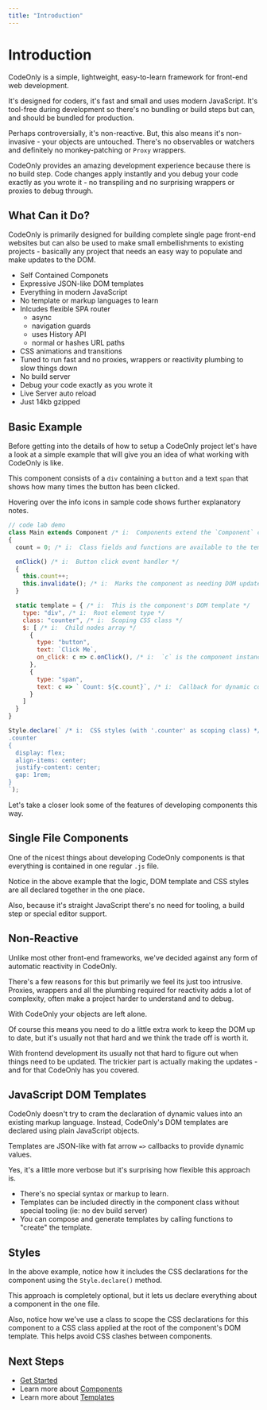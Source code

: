 ```yaml
---
title: "Introduction"
---
```

# Introduction

CodeOnly is a simple, lightweight, easy-to-learn framework for
front-end web development. 

It's designed for coders, it's fast and small and uses modern 
JavaScript.  It's tool-free during development so there's
no bundling or build steps but can, and should be bundled for
production.

Perhaps controversially, it's non-reactive. But, this also means 
it's non-invasive - your objects are untouched. There's no 
observables or watchers and definitely no monkey-patching or 
`Proxy` wrappers.

CodeOnly provides an amazing development experience because there
is no build step. Code changes apply instantly and you debug your code 
exactly as you wrote it - no transpiling and no surprising wrappers
or proxies to debug through.

## What Can it Do?

CodeOnly is primarily designed for building complete single page 
front-end websites but can also be used to make small embellishments
to existing projects - basically any project that needs an easy way 
to populate and make updates to the DOM. 

* Self Contained Componets
* Expressive JSON-like DOM templates
* Everything in modern JavaScript
* No template or markup languages to learn
* Inlcudes flexible SPA router
    * async
    * navigation guards
    * uses History API
    * normal or hashes URL paths
* CSS animations and transitions 
* Tuned to run fast and no proxies, wrappers or reactivity plumbing to
  slow things down
* No build server
* Debug your code exactly as you wrote it
* Live Server auto reload
* Just 14kb gzipped




## Basic Example

Before getting into the details of how to setup a CodeOnly project
let's have a look at a simple example that will give you an idea of 
what working with CodeOnly is like.

This component consists of a `div` containing a `button` and 
a text `span` that shows how many times the button has been clicked.

<div class="tip">

Hovering over the info icons in sample code shows further explanatory notes.

</div>

```js
// code lab demo
class Main extends Component /* i:  Components extend the `Component` class */
{
  count = 0; /* i:  Class fields and functions are available to the template */

  onClick() /* i:  Button click event handler */
  { 
    this.count++; 
    this.invalidate(); /* i:  Marks the component as needing DOM update */
  }

  static template = { /* i:  This is the component's DOM template */
    type: "div", /* i:  Root element type */
    class: "counter", /* i:  Scoping CSS class */
    $: [ /* i:  Child nodes array */
      {
        type: "button",
        text: `Click Me`,
        on_click: c => c.onClick(), /* i:  `c` is the component instance */
      },
      {
        type: "span",
        text: c => ` Count: ${c.count}`, /* i:  Callback for dynamic content */
      }
    ]
  }
}

Style.declare(` /* i:  CSS styles (with '.counter' as scoping class) */
.counter
{
  display: flex;
  align-items: center;
  justify-content: center;
  gap: 1rem;
}
`); 
```

Let's take a closer look some of the features of developing components this way.


## Single File Components

One of the nicest things about developing CodeOnly components is that everything
is contained in one regular `.js` file.

Notice in the above example that the logic, DOM template and CSS styles are all
declared together in the one place.

Also, because it's straight JavaScript there's no need for tooling, a build
step or special editor support.


## Non-Reactive

Unlike most other front-end frameworks, we've decided against any form of
automatic reactivity in CodeOnly.

There's a few reasons for this but primarily we feel its just too
intrusive. Proxies, wrappers and all the plumbing required for
reactivity adds a lot of complexity, often make a project harder to 
understand and to debug. 

With CodeOnly your objects are left alone. 

Of course this means you need to do a little extra work to keep the DOM
up to date, but it's usually not that hard and we think the trade off 
is worth it.

With frontend development its usually not that hard to figure out when 
things need to be updated.  The trickier part is actually making the
updates - and for that CodeOnly has you covered. 


## JavaScript DOM Templates

CodeOnly doesn't try to cram the declaration of dynamic values into an
existing markup language.  Instead, CodeOnly's DOM templates are declared 
using plain JavaScript objects. 

Templates are JSON-like with fat arrow `=>` callbacks to provide 
dynamic values.

Yes, it's a little more verbose but it's surprising how flexible this
approach is.

* There's no special syntax or markup to learn.
* Templates can be included directly in the component class without
  special tooling (ie: no dev build server)
* You can compose and generate templates by calling functions to "create"
  the template.


## Styles

In the above example, notice how it includes the CSS declarations
for the component using the `Style.declare()` method.

This approach is completely optional, but it lets us declare everything 
about a component in the one file.

Also, notice how we've use a class to scope the CSS declarations
for this component to a CSS class applied at the root of the component's
DOM template.  This helps avoid CSS clashes between components.



## Next Steps

* [Get Started](start)
* Learn more about [Components](component)
* Learn more about [Templates](template)

